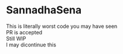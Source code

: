 # SannadhaSena

This is literally worst code you may have seen<br>
PR is accepted<br>
Still WIP<br>
I may dicontinue this<br>
